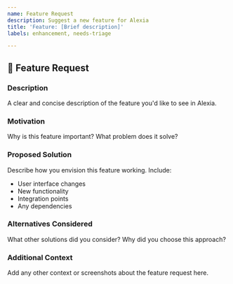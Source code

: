 ```yaml
---
name: Feature Request
description: Suggest a new feature for Alexia
title: 'Feature: [Brief description]'
labels: enhancement, needs-triage

---
```


## 🚀 Feature Request

### Description

A clear and concise description of the feature you'd like to see in Alexia.

### Motivation

Why is this feature important? What problem does it solve?

### Proposed Solution

Describe how you envision this feature working. Include:
- User interface changes
- New functionality
- Integration points
- Any dependencies

### Alternatives Considered

What other solutions did you consider? Why did you choose this approach?

### Additional Context

Add any other context or screenshots about the feature request here.
